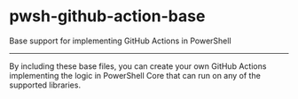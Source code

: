 # pwsh-github-action-base
Base support for implementing GitHub Actions in PowerShell

---

By including these base files, you can create your own GitHub Actions
implementing the logic in PowerShell Core that can run on any of the
supported libraries.
